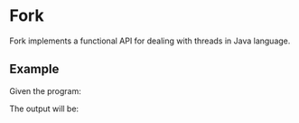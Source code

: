 # Fork

Fork implements a functional API for dealing with threads in Java language.

## Example

Given the program:

The output will be:
